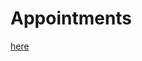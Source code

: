 # Appointments
[here](https://squareup.com/appointments/book/h6kia1cz5do08w/L5RV3JTS8DA57/start)
<!-- Start Square Appointments Embed Code --><script src='https://square.site/appointments/buyer/widget/h6kia1cz5do08w/L5RV3JTS8DA57.js'></script><!-- End Square Appointments Embed Code -->
